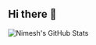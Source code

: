 ## Hi there 👋

<!--
**fruit-punchsamurai/fruit-punchsamurai** is a ✨ _special_ ✨ repository because its `README.md` (this file) appears on your GitHub profile.

Here are some ideas to get you started:

- 🔭 I’m currently working on ...
- 🌱 I’m currently learning ...
- 👯 I’m looking to collaborate on ...
- 🤔 I’m looking for help with ...
- 💬 Ask me about ...
- 📫 How to reach me: ...
- 😄 Pronouns: ...
- ⚡ Fun fact: ...
-->
![Nimesh's GitHub Stats](https://github-readme-stats.vercel.app/api?username=fruit-punchsamurai&show_icons=true&count_private=true&hide_title=true)
